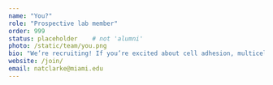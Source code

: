 ```yaml
---
name: "You?"
role: "Prospective lab member"
order: 999
status: placeholder    # not 'alumni'
photo: /static/team/you.png
bio: "We’re recruiting! If you’re excited about cell adhesion, multicellularity, and building tools for non-model systems, we’d love to hear from you."
website: /join/
email: natclarke@miami.edu
---
```

